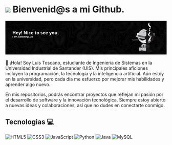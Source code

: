 # <img src="https://media.giphy.com/media/lGhBlBMIN2XsEteTN3/giphy.gif" width="100"/> Bienvenid@s a mi Github.

![Banner de JustBeingLuis](bnr.png)

👋 ¡Hola! Soy Luis Toscano,
estudiante de Ingeniería de Sistemas en la Universidad Industrial de Santander (UIS). Mis principales aficiones incluyen la programación, la tecnología y la inteligencia artificial. Aún estoy en la universidad, pero cada día me esfuerzo por mejorar mis habilidades y aprender algo nuevo.

En mis repositorios, podrás encontrar proyectos que reflejan mi pasión por el desarrollo de software y la innovación tecnológica. Siempre estoy abierto a nuevas ideas y colaboraciones, así que no dudes en conectarte conmigo.

## Tecnologias 💻
![HTML5](https://img.shields.io/badge/html5-%23E34F26.svg?style=for-the-badge&logo=html5&logoColor=white)
![CSS3](https://img.shields.io/badge/css3-%231572B6.svg?style=for-the-badge&logo=css3&logoColor=white)
![JavaScript](https://img.shields.io/badge/javascript-%23323330.svg?style=for-the-badge&logo=javascript&logoColor=%23F7DF1E)
![Python](https://img.shields.io/badge/python-3670A0?style=for-the-badge&logo=python&logoColor=ffdd54)
![Java](https://img.shields.io/badge/java-%23ED8B00.svg?style=for-the-badge&logo=openjdk&logoColor=white)
![MySQL](https://img.shields.io/badge/mysql-%2300f.svg?style=for-the-badge&logo=mysql&logoColor=white)
<br/>
